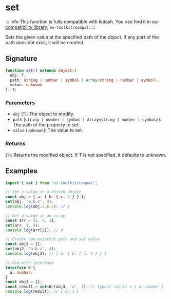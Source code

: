 # set

::: info
This function is fully compatible with lodash. You can find it in our [compatibility library](../../../compatibility.md), `es-toolkit/compat`.
:::

Sets the given value at the specified path of the object. If any part of the path does not exist, it will be created.

## Signature

```typescript
function set<T extends object>(
  obj: T,
  path: string | number | symbol | Array<string | number | symbol>,
  value: unknown
): T;
```

### Parameters

- `obj` (`T`): The object to modify.
- `path` (`string | number | symbol | Array<string | number | symbol>`): The path of the property to set.
- `value` (`unknown`): The value to set.

### Returns

(`T`): Returns the modified object. If T is not specified, it defaults to unknown.

## Examples

```typescript
import { set } from 'es-toolkit/compat';

// Set a value in a nested object
const obj = { a: { b: { c: 3 } } };
set(obj, 'a.b.c', 4);
console.log(obj.a.b.c); // 4

// Set a value in an array
const arr = [1, 2, 3];
set(arr, 1, 4);
console.log(arr[1]); // 4

// Create non-existent path and set value
const obj2 = {};
set(obj2, 'a.b.c', 4);
console.log(obj2); // { a: { b: { c: 4 } } }

// Use with interface
interface O {
  a: number;
}
const obj3 = {};
const result = set<O>(obj3, 'a', 1); // typeof result = { a: number }
console.log(result); // { a: 1 }
```
